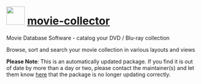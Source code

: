# <img src="https://cdn.jsdelivr.net/gh/mkevenaar/chocolatey-packages@137582833587d58d8263c1aa595a78b7c481a13b/icons/movie-collector.png" width="48" height="48"/> [movie-collector](https://community.chocolatey.org/packages/movie-collector)

Movie Database Software - catalog your DVD / Blu-ray collection

Browse, sort and search your movie collection in various layouts and views

**Please Note**: This is an automatically updated package. If you find it is
out of date by more than a day or two, please contact the maintainer(s) and
let them know [here](https://github.com/mkevenaar/chocolatey-packages/issues) that the package is no longer updating correctly.
